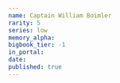 ```yaml
---
name: Captain William Boimler
rarity: 5
series: low
memory_alpha:
bigbook_tier: -1
in_portal:
date:
published: true
---
```



